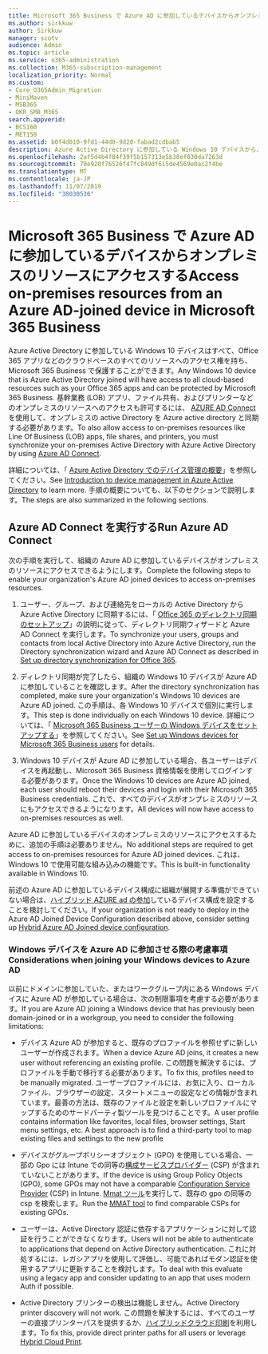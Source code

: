 ```yaml
---
title: Microsoft 365 Business で Azure AD に参加しているデバイスからオンプレミスのリソースにアクセスする
ms.author: sirkkuw
author: Sirkkuw
manager: scotv
audience: Admin
ms.topic: article
ms.service: o365-administration
ms.collection: M365-subscription-management
localization_priority: Normal
ms.custom:
- Core_O365Admin_Migration
- MiniMaven
- MSB365
- OKR_SMB_M365
search.appverid:
- BCS160
- MET150
ms.assetid: b0f4d010-9fd1-44d0-9d20-fabad2cdbab5
description: Azure Active Directory に参加している Windows 10 デバイスから、基幹業務アプリケーション、ファイル共有、プリンターなどのオンプレミスのリソースにアクセスする方法について説明します。
ms.openlocfilehash: 2af5d4b4f84f39f5b157313e5b38ef030da7263d
ms.sourcegitcommit: 70e920f76526f47fc849df615de4569e0ac2f4be
ms.translationtype: MT
ms.contentlocale: ja-JP
ms.lasthandoff: 11/07/2019
ms.locfileid: "38030536"
---
```

# <a name="access-on-premises-resources-from-an-azure-ad-joined-device-in-microsoft-365-business"></a><span data-ttu-id="966db-103">Microsoft 365 Business で Azure AD に参加しているデバイスからオンプレミスのリソースにアクセスする</span><span class="sxs-lookup"><span data-stu-id="966db-103">Access on-premises resources from an Azure AD-joined device in Microsoft 365 Business</span></span>

<span data-ttu-id="966db-104">Azure Active Directory に参加している Windows 10 デバイスはすべて、Office 365 アプリなどのクラウドベースのすべてのリソースへのアクセス権を持ち、Microsoft 365 Business で保護することができます。</span><span class="sxs-lookup"><span data-stu-id="966db-104">Any Windows 10 device that is Azure Active Directory joined will have access to all cloud-based resources such as your Office 365 apps and can be protected by Microsoft 365 Business.</span></span> <span data-ttu-id="966db-105">基幹業務 (LOB) アプリ、ファイル共有、およびプリンターなどのオンプレミスのリソースへのアクセスも許可するには、 [AZURE AD Connect](https://docs.microsoft.com/azure/active-directory/connect/active-directory-aadconnect)を使用して、オンプレミスの active Directory を Azure active directory と同期する必要があります。</span><span class="sxs-lookup"><span data-stu-id="966db-105">To also allow access to on-premises resources like Line Of Business (LOB) apps, file shares, and printers, you must synchronize your on-premises Active Directory with Azure Active Directory by using [Azure AD Connect](https://docs.microsoft.com/azure/active-directory/connect/active-directory-aadconnect).</span></span> 

<span data-ttu-id="966db-106">詳細については、「 [Azure Active Directory でのデバイス管理の概要](https://docs.microsoft.com/azure/active-directory/device-management-introduction)」を参照してください。</span><span class="sxs-lookup"><span data-stu-id="966db-106">See [Introduction to device management in Azure Active Directory](https://docs.microsoft.com/azure/active-directory/device-management-introduction) to learn more.</span></span>
<span data-ttu-id="966db-107">手順の概要についても、以下のセクションで説明します。</span><span class="sxs-lookup"><span data-stu-id="966db-107">The steps are also summarized in the following sections.</span></span>

## <a name="run-azure-ad-connect"></a><span data-ttu-id="966db-108">Azure AD Connect を実行する</span><span class="sxs-lookup"><span data-stu-id="966db-108">Run Azure AD Connect</span></span>

<span data-ttu-id="966db-109">次の手順を実行して、組織の Azure AD に参加しているデバイスがオンプレミスのリソースにアクセスできるようにします。</span><span class="sxs-lookup"><span data-stu-id="966db-109">Complete the following steps to enable your organization's Azure AD joined devices to access on-premises resources.</span></span>
  
1. <span data-ttu-id="966db-110">ユーザー、グループ、および連絡先をローカルの Active Directory から Azure Active Directory に同期するには、「 [Office 365 のディレクトリ同期のセットアップ](https://support.office.com/article/1b3b5318-6977-42ed-b5c7-96fa74b08846)」の説明に従って、ディレクトリ同期ウィザードと Azure AD Connect を実行します。</span><span class="sxs-lookup"><span data-stu-id="966db-110">To synchronize your users, groups and contacts from local Active Directory into Azure Active Directory, run the Directory synchronization wizard and Azure AD Connect as described in [Set up directory synchronization for Office 365](https://support.office.com/article/1b3b5318-6977-42ed-b5c7-96fa74b08846).</span></span>
    
2. <span data-ttu-id="966db-111">ディレクトリ同期が完了したら、組織の Windows 10 デバイスが Azure AD に参加していることを確認します。</span><span class="sxs-lookup"><span data-stu-id="966db-111">After the directory synchronization has completed, make sure your organization's Windows 10 devices are Azure AD joined.</span></span> <span data-ttu-id="966db-112">この手順は、各 Windows 10 デバイスで個別に実行します。</span><span class="sxs-lookup"><span data-stu-id="966db-112">This step is done individually on each Windows 10 device.</span></span> <span data-ttu-id="966db-113">詳細については、「 [Microsoft 365 Business ユーザーの Windows デバイスをセットアップする](set-up-windows-devices.md)」を参照してください。</span><span class="sxs-lookup"><span data-stu-id="966db-113">See [Set up Windows devices for Microsoft 365 Business users](set-up-windows-devices.md) for details.</span></span> 
    
3. <span data-ttu-id="966db-114">Windows 10 デバイスが Azure AD に参加している場合、各ユーザーはデバイスを再起動し、Microsoft 365 Business 資格情報を使用してログインする必要があります。</span><span class="sxs-lookup"><span data-stu-id="966db-114">Once the Windows 10 devices are Azure AD joined, each user should reboot their devices and login with their Microsoft 365 Business credentials.</span></span> <span data-ttu-id="966db-115">これで、すべてのデバイスがオンプレミスのリソースにもアクセスできるようになります。</span><span class="sxs-lookup"><span data-stu-id="966db-115">All devices will now have access to on-premises resources as well.</span></span>
    
<span data-ttu-id="966db-116">Azure AD に参加しているデバイスのオンプレミスのリソースにアクセスするために、追加の手順は必要ありません。</span><span class="sxs-lookup"><span data-stu-id="966db-116">No additional steps are required to get access to on-premises resources for Azure AD joined devices.</span></span> <span data-ttu-id="966db-117">これは、Windows 10 で使用可能な組み込みの機能です。</span><span class="sxs-lookup"><span data-stu-id="966db-117">This is built-in functionality available in Windows 10.</span></span> 
  
<span data-ttu-id="966db-118">前述の Azure AD に参加しているデバイス構成に組織が展開する準備ができていない場合は、[ハイブリッド AZURE ad の参加](manage-windows-devices.md)しているデバイス構成を設定することを検討してください。</span><span class="sxs-lookup"><span data-stu-id="966db-118">If your organization is not ready to deploy in the Azure AD Joined Device Configuration described above, consider setting up [Hybrid Azure AD Joined device configuration](manage-windows-devices.md).</span></span>
  
### <a name="considerations-when-joining-your-windows-devices-to-azure-ad"></a><span data-ttu-id="966db-119">Windows デバイスを Azure AD に参加させる際の考慮事項</span><span class="sxs-lookup"><span data-stu-id="966db-119">Considerations when joining your Windows devices to Azure AD</span></span>

<span data-ttu-id="966db-120">以前にドメインに参加していた、またはワークグループ内にある Windows デバイスに Azure AD が参加している場合は、次の制限事項を考慮する必要があります。</span><span class="sxs-lookup"><span data-stu-id="966db-120">If you are Azure AD joining a Windows device that has previously been domain-joined or in a workgroup, you need to consider the following limitations:</span></span>
  
- <span data-ttu-id="966db-121">デバイス Azure AD が参加すると、既存のプロファイルを参照せずに新しいユーザーが作成されます。</span><span class="sxs-lookup"><span data-stu-id="966db-121">When a device Azure AD joins, it creates a new user without referencing an existing profile.</span></span> <span data-ttu-id="966db-122">この問題を解決するには、プロファイルを手動で移行する必要があります。</span><span class="sxs-lookup"><span data-stu-id="966db-122">To fix this, profiles need to be manually migrated.</span></span> <span data-ttu-id="966db-123">ユーザープロファイルには、お気に入り、ローカルファイル、ブラウザーの設定、スタートメニューの設定などの情報が含まれています。最善の方法は、既存のファイルと設定を新しいプロファイルにマップするためのサードパーティ製ツールを見つけることです。</span><span class="sxs-lookup"><span data-stu-id="966db-123">A user profile contains information like favorites, local files, browser settings, Start menu settings, etc. A best approach is to find a third-party tool to map existing files and settings to the new profile</span></span>

- <span data-ttu-id="966db-124">デバイスがグループポリシーオブジェクト (GPO) を使用している場合、一部の Gpo には Intune での同等の[構成サービスプロバイダー](https://docs.microsoft.com/windows/configuration/provisioning-packages/how-it-pros-can-use-configuration-service-providers) (CSP) が含まれていないことがあります。</span><span class="sxs-lookup"><span data-stu-id="966db-124">If the device is using Group Policy Objects (GPO), some GPOs may not have a comparable [Configuration Service Provider](https://docs.microsoft.com/windows/configuration/provisioning-packages/how-it-pros-can-use-configuration-service-providers) (CSP) in Intune.</span></span> <span data-ttu-id="966db-125">[Mmat ツール](https://www.microsoft.com/download/details.aspx?id=45520)を実行して、既存の gpo の同等の csp を検索します。</span><span class="sxs-lookup"><span data-stu-id="966db-125">Run the [MMAT tool](https://www.microsoft.com/download/details.aspx?id=45520) to find comparable CSPs for existing GPOs.</span></span>

- <span data-ttu-id="966db-126">ユーザーは、Active Directory 認証に依存するアプリケーションに対して認証を行うことができなくなります。</span><span class="sxs-lookup"><span data-stu-id="966db-126">Users will not be able to authenticate to applications that depend on Active Directory authentication.</span></span> <span data-ttu-id="966db-127">これに対処するには、レガシアプリを使用して評価し、可能であればモダン認証を使用するアプリに更新することを検討します。</span><span class="sxs-lookup"><span data-stu-id="966db-127">To deal with this evaluate using a legacy app and consider updating to an app that uses modern Auth if possible.</span></span>

- <span data-ttu-id="966db-128">Active Directory プリンターの検出は機能しません。</span><span class="sxs-lookup"><span data-stu-id="966db-128">Active Directory printer discovery will not work.</span></span> <span data-ttu-id="966db-129">この問題を解決するには、すべてのユーザーの直接プリンターパスを提供するか、[ハイブリッドクラウド印刷](https://docs.microsoft.com/windows-server/administration/hybrid-cloud-print/hybrid-cloud-print-deploy)を利用します。</span><span class="sxs-lookup"><span data-stu-id="966db-129">To fix this, provide direct printer paths for all users or leverage [Hybrid Cloud Print](https://docs.microsoft.com/windows-server/administration/hybrid-cloud-print/hybrid-cloud-print-deploy).</span></span>
